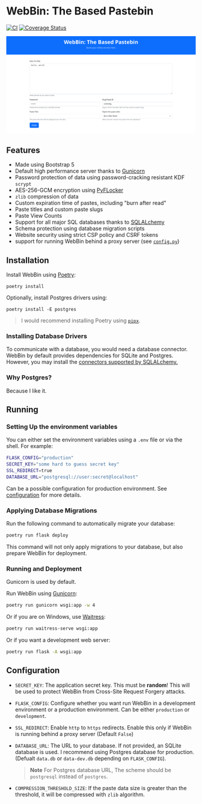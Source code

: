 # WebBin: The Based Pastebin

[![CI](https://github.com/arunanshub/WebBin/actions/workflows/ci.yml/badge.svg)](https://github.com/arunanshub/WebBin/actions/workflows/ci.yml)
[![Coverage Status](https://coveralls.io/repos/github/arunanshub/WebBin/badge.svg?branch=master)](https://coveralls.io/github/arunanshub/WebBin?branch=master)

![Website Image](static/website.png)

## Features

- Made using Bootstrap 5
- Default high performance server thanks to [Gunicorn][gunicorn]
- Password protection of data using password-cracking resistant KDF `scrypt`
- AES-256-GCM encryption using [PyFLocker](https://github.com/arunanshub/pyflocker)
- `zlib` compression of data
- Custom expiration time of pastes, including "burn after read"
- Paste titles and custom paste slugs
- Paste View Counts
- Support for all major SQL databases thanks to [SQLALchemy][sqlalchemy]
- Schema protection using database migration scripts
- Website security using strict CSP policy and CSRF tokens
- support for running WebBin behind a proxy server (see [`config.py`](./config.py))

## Installation

Install WebBin using [Poetry](https://python-poetry.org/):

```shell
poetry install
```

Optionally, install Postgres drivers using:

```shell
poetry install -E postgres
```

> I would recommend installing Poetry using [`pipx`](https://pypa.github.io/pipx/).

### Installing Database Drivers

To communicate with a database, you would need a database connector. WebBin by
default provides dependencies for SQLite and Postgres. However, you may install
the [connectors supported by SQLALchemy.][sqlalchemy_dialects]

### Why Postgres?

Because I like it.

## Running

### Setting Up the environment variables

You can either set the environment variables using a `.env` file or via the
shell. For example:

```bash
FLASK_CONFIG="production"
SECRET_KEY="some hard to guess secret key"
SSL_REDIRECT=true
DATABASE_URL="postgresql://user:secret@localhost"
```

Can be a possible configuration for production environment. See
[configuration](#configuration) for more details.

### Applying Database Migrations

Run the following command to automatically migrate your database:

```bash
poetry run flask deploy
```

This command will not only apply migrations to your database, but also prepare
WebBin for deployment.

### Running and Deployment

Gunicorn is used by default.

Run WebBin using [Gunicorn][gunicorn]:

```bash
poetry run gunicorn wsgi:app -w 4
```

Or if you are on Windows, use [Waitress][waitress]:

```bash
poetry run waitress-serve wsgi:app
```

Or if you want a development web server:

```bash
poetry run flask -A wsgi:app
```

## Configuration

- `SECRET_KEY`: The application secret key. This must be **random**! This will
  be used to protect WebBin from Cross-Site Request Forgery attacks.

- `FLASK_CONFIG`: Configure whether you want run WebBin in a development
    environment or a production environment. Can be either `production` or
    `development`.

- `SSL_REDIRECT`: Enable `http` to `https` redirects. Enable this only if
  WebBin is running behind a proxy server (Default `False`)

- `DATABASE_URL`: The URL to your database. If not provided, an SQLite database
  is used. I recommend using Postgres database for production. (Defualt
  `data.db` or `data-dev.db` depending on `FLASK_CONFIG`).

  > **Note**
  > For Postgres database URL, The scheme should be `postgresql` instead of
  > `postgres`.

- `COMPRESSION_THRESHOLD_SIZE`: If the paste data size is greater than the
  threshold, it will be compressed with ``zlib`` algorithm.

[gunicorn]: <https://gunicorn.org>
[sqlalchemy]: <https://docs.sqlalchemy.org/>
[sqlalchemy_dialects]: <https://docs.sqlalchemy.org/en/20/dialects/>
[waitress]: <https://docs.pylonsproject.org/projects/waitress/en/latest/>
